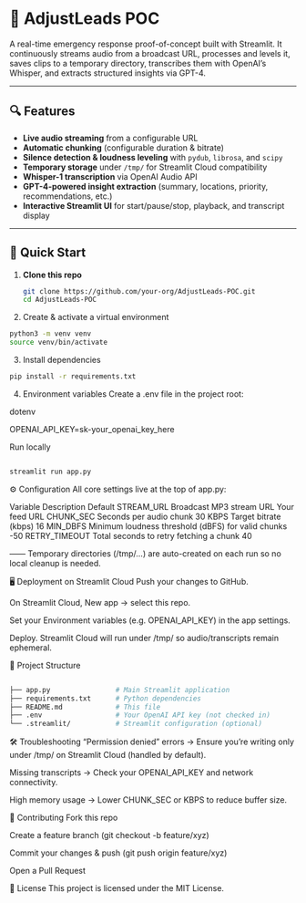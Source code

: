 # 🚒 AdjustLeads POC

A real-time emergency response proof-of-concept built with Streamlit. It continuously streams audio from a broadcast URL, processes and levels it, saves clips to a temporary directory, transcribes them with OpenAI’s Whisper, and extracts structured insights via GPT-4.

---

## 🔍 Features

- **Live audio streaming** from a configurable URL  
- **Automatic chunking** (configurable duration & bitrate)  
- **Silence detection & loudness leveling** with `pydub`, `librosa`, and `scipy`  
- **Temporary storage** under `/tmp/` for Streamlit Cloud compatibility  
- **Whisper-1 transcription** via OpenAI Audio API  
- **GPT-4-powered insight extraction** (summary, locations, priority, recommendations, etc.)  
- **Interactive Streamlit UI** for start/pause/stop, playback, and transcript display  

---

## 🚀 Quick Start

1. **Clone this repo**  
   ```bash
   git clone https://github.com/your-org/AdjustLeads-POC.git
   cd AdjustLeads-POC


2. Create & activate a virtual environment

```bash
python3 -m venv venv
source venv/bin/activate

```

3. Install dependencies

``` bash
pip install -r requirements.txt
```
4. Environment variables
Create a .env file in the project root:

dotenv

OPENAI_API_KEY=sk-your_openai_key_here


Run locally

``` bash

streamlit run app.py
```
⚙️ Configuration
All core settings live at the top of app.py:

Variable	Description	Default
STREAM_URL	Broadcast MP3 stream URL	Your feed URL
CHUNK_SEC	Seconds per audio chunk	30
KBPS	Target bitrate (kbps)	16
MIN_DBFS	Minimum loudness threshold (dBFS) for valid chunks	-50
RETRY_TIMEOUT	Total seconds to retry fetching a chunk	40

—— Temporary directories (/tmp/…) are auto-created on each run so no local cleanup is needed.

🖥️ Deployment on Streamlit Cloud
Push your changes to GitHub.

On Streamlit Cloud, New app → select this repo.

Set your Environment variables (e.g. OPENAI_API_KEY) in the app settings.

Deploy. Streamlit Cloud will run under /tmp/ so audio/transcripts remain ephemeral.

📂 Project Structure
```bash

├── app.py                # Main Streamlit application
├── requirements.txt      # Python dependencies
├── README.md             # This file
├── .env                  # Your OpenAI API key (not checked in)
└── .streamlit/           # Streamlit configuration (optional)
```
🛠️ Troubleshooting
“Permission denied” errors
→ Ensure you’re writing only under /tmp/ on Streamlit Cloud (handled by default).

Missing transcripts
→ Check your OPENAI_API_KEY and network connectivity.

High memory usage
→ Lower CHUNK_SEC or KBPS to reduce buffer size.

🤝 Contributing
Fork this repo

Create a feature branch (git checkout -b feature/xyz)

Commit your changes & push (git push origin feature/xyz)

Open a Pull Request

📄 License
This project is licensed under the MIT License.
